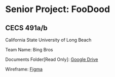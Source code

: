 # Senior Project: FooDood

## CECS 491a/b

California State University of Long Beach

Team Name: Bing Bros

Documents Folder[Read Only]: [Google Drive](https://drive.google.com/drive/folders/1NEC1xXpPWTRdaVzdG8yndHLy1BprPkUT?usp=sharing)

Wireframe: [Figma](https://www.figma.com/file/riGS3WArD8vaWNttwlXUls/Wireframe)
